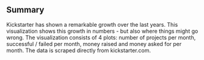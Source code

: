 ## Summary

Kickstarter has shown a remarkable growth over the last years. This visualization shows this growth in numbers - but also where things might go wrong.
The visualization consists of 4 plots: number of projects per month, successful / failed per month, money raised and money asked for per month.
The data is scraped directly from kickstarter.com.


